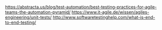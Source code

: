 https://abstracta.us/blog/test-automation/best-testing-practices-for-agile-teams-the-automation-pyramid/
https://www.it-agile.de/wissen/agiles-engineering/unit-tests/
http://www.softwaretestinghelp.com/what-is-end-to-end-testing/